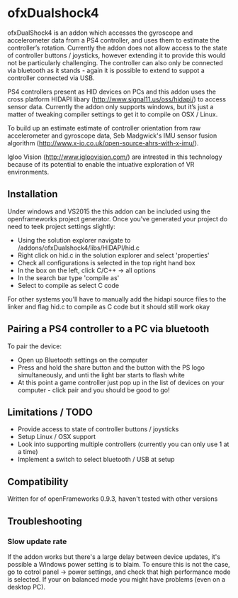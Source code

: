 # ofxDualshock4 #
ofxDualShock4 is an addon which accesses the gyroscope and accelerometer data from a PS4 controller, and uses them to estimate the controller’s rotation. Currently the addon does not allow access to the state of controller buttons / joysticks, however extending it to provide this would not be particularly challenging. The controller can also only be connected via bluetooth as it stands - again it is possible to extend to suppot a controller connected via USB.

PS4 controllers present as HID devices on PCs and this addon uses the cross platform HIDAPI libary (http://www.signal11.us/oss/hidapi/) to access sensor data. Currently the addon only supports windows, but it’s just a matter of tweaking compiler settings to get it to compile on OSX / Linux. 

To build up an estimate estimate of controller orientation from raw accelerometer and gyroscope data, Seb Madgwick's IMU sensor fusion algorithm (http://www.x-io.co.uk/open-source-ahrs-with-x-imu/). 

Igloo Vision (http://www.igloovision.com/) are intrested in this technology because of its potential to enable the intuative exploration of VR environments. 

## Installation ##
Under windows and VS2015 the this addon can be included using the openframeworks project generator. Once you've generated your project do need to teek project settings slightly:
-   Using the solution  explorer navigate to /addons/ofxDualshock4/libs/HIDAPI/hid.c
-  Right click on hid.c in the solution explorer and select 'properties'
-   Check all configurations is selected in the top right hand box
-  In the box on the left, click C/C++ -> all options
-  In the search bar type 'compile as'
-  Select to compile as select C code

For other systems you'll have to manually add the hidapi source files to the linker and flag hid.c to compile as C code but it should still work okay

## Pairing a PS4 controller to a PC via bluetooth ##
To pair the device:
-   Open up Bluetooth settings on the computer
-   Press and hold the share button and the button with the PS logo simultaneously, and unti the light bar starts to flash white
-   At this point a game controller just pop up in the list of devices on your computer - click pair and you should be good to go!  

## Limitations / TODO ##
-   Provide access to state of controller buttons / joysticks
-   Setup Linux / OSX support
-   Look into supporting multiple controllers (currently you can only use 1 at a time)
-   Implement a switch to select bluetooth / USB at setup

## Compatibility ##
Written for of openFrameworks 0.9.3, haven't tested with other versions

## Troubleshooting ##

### Slow update rate ###
If the addon works but there's a large delay between device updates, it's possible a Windows power setting is to blaim. To ensure this is not the case, go to cotrol panel -> power settings, and check that high performance mode is selected. If your on balanced mode you might have problems (even on a desktop PC). 